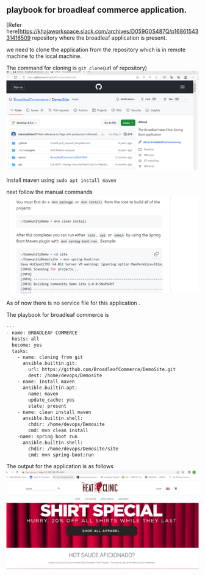 ## playbook for broadleaf commerce application.

[Refer here]https://khajaworkspace.slack.com/archives/D059G0S487Q/p1686154331416509  repository where the broadleaf application is present.

we need to clone the application from the repository which is in remote machine to the local machine.

The command for cloning is `git clone`(url of repository)
![preview](images/broad1.png)

Install maven using `sudo apt install maven`

next follow the manual commands 
![preview](images/broad2.png)

As of now there is no service file for this application .

The playbook for broadleaf commerce is
```
---
- name: BROADLEAF COMMERCE
  hosts: all
  become: yes
  tasks:
    - name: cloning from git 
      ansible.builtin.git:
        url: https://github.com/BroadleafCommerce/DemoSite.git
        dest: /home/devops/Demosite
    - name: Install maven
      ansible.builtin.apt:
        name: maven
        update_cache: yes
        state: present
    - name: clean install maven
      ansible.builtin.shell:
        chdir: /home/devops/Demosite
        cmd: mvn clean install
    -name: spring boot run
      ansible.builtin.shell:
        chdir: /home/devops/Demosite/site
        cmd: mvn spring-boot:run
```
The output for the application is as follows 
![preview](images/broad3.png)


